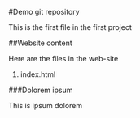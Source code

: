 #Demo git repository

This is the first file in the first project

##Website content

Here are the files in the web-site
1) index.html


###Dolorem ipsum

This is ipsum dolorem

